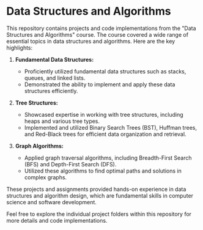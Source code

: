 # Data Structures and Algorithms

This repository contains projects and code implementations from the "Data Structures and Algorithms" course. The course covered a wide range of essential topics in data structures and algorithms. Here are the key highlights:

1. **Fundamental Data Structures:**
   - Proficiently utilized fundamental data structures such as stacks, queues, and linked lists.
   - Demonstrated the ability to implement and apply these data structures efficiently.

2. **Tree Structures:**
   - Showcased expertise in working with tree structures, including heaps and various tree types.
   - Implemented and utilized Binary Search Trees (BST), Huffman trees, and Red-Black trees for efficient data organization and retrieval.

3. **Graph Algorithms:**
   - Applied graph traversal algorithms, including Breadth-First Search (BFS) and Depth-First Search (DFS).
   - Utilized these algorithms to find optimal paths and solutions in complex graphs.

These projects and assignments provided hands-on experience in data structures and algorithm design, which are fundamental skills in computer science and software development.

Feel free to explore the individual project folders within this repository for more details and code implementations.
